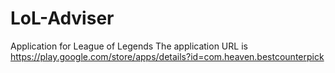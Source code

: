 # LoL-Adviser
Application for League of Legends
The application URL is https://play.google.com/store/apps/details?id=com.heaven.bestcounterpick
